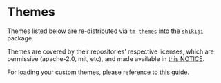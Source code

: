# Themes

Themes listed below are re-distributed via [`tm-themes`](https://github.com/antfu/textmate-grammars-themes/tree/main/packages/tm-themes) into the `shikiji` package.

<ThemesList />

Themes are covered by their repositories’ respective licenses, which are permissive (apache-2.0, mit, etc), and made available in [this NOTICE](https://github.com/antfu/textmate-grammars-themes/blob/main/packages/tm-themes/NOTICE).

For loading your custom themes, please reference to [this guide](/guide/load-theme).
